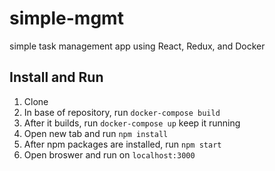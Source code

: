 # simple-mgmt
simple task management app using React, Redux, and Docker

## Install and Run
1. Clone
2. In base of repository, run `docker-compose build`
3. After it builds, run `docker-compose up` keep it running
4. Open new tab and run `npm install`
5. After npm packages are installed, run `npm start`
6. Open broswer and run on `localhost:3000`

